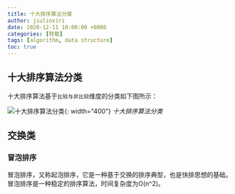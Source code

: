 ```yaml
---
title: 十大排序算法分类
author: jiulinxiri
date: 2020-12-11 18:00:00 +0800
categories: [转载]
tags: [algorithm, data structure]
toc: true
---
```


## 十大排序算法分类
十大排序算法基于`比较与非比较`维度的分类如下图所示：

![十大排序算法分类](https://vip2.loli.net/2020/12/11/TjPyosWYNfB2kva.png){: width="400"}
_十大排序算法分类_

## 交换类

### 冒泡排序
冒泡排序，又称起泡排序，它是一种基于交换的排序典型，也是快排思想的基础。冒泡排序是一种稳定的排序算法，时间复杂度为O(n^2)。

